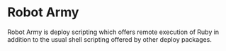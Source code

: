 Robot Army
==========

Robot Army is deploy scripting which offers remote execution of Ruby in addition to the usual shell scripting offered by other deploy packages.